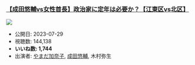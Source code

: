 ### [【成田悠輔vs女性首長】政治家に定年は必要か？【江東区vs北区】](https://www.youtube.com/watch?v=Szxk2AUWpSA)
[![](https://img.youtube.com/vi/Szxk2AUWpSA/sddefault.jpg)](https://www.youtube.com/watch?v=Szxk2AUWpSA)
-   公開日: 2023-07-29
-   視聴数: 144,138
-   **いいね数: 1,744**
-   出演者: [やまだ加奈子](/rehacq_fan/people/やまだ加奈子 "wikilink"), [成田悠輔](/rehacq_fan/people/成田悠輔 "wikilink"), 木村弥生
